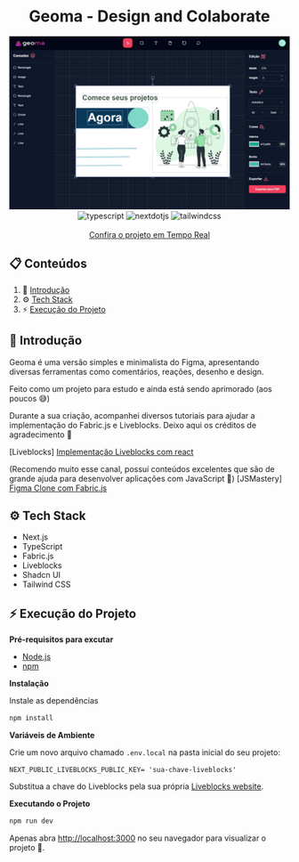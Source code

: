 <div align="center">
  <h1 align="center">Geoma - Design and Colaborate</h1>
  <img src="https://github.com/renanpmatos/geoma/blob/main/public/using-geoma.jpg" alt="usinggeoma"/>
  <div>
    <img src="https://img.shields.io/badge/-TypeScript-black?style=for-the-badge&logoColor=white&logo=typescript&color=3178C6" alt="typescript" />
    <img src="https://img.shields.io/badge/-Next_JS-black?style=for-the-badge&logoColor=white&logo=nextdotjs&color=000000" alt="nextdotjs" />
    <img src="https://img.shields.io/badge/-Tailwind_CSS-black?style=for-the-badge&logoColor=white&logo=tailwindcss&color=06B6D4" alt="tailwindcss" />
  </div>
  <br>
  <a href="https://geoma-renans-projects-181ce21b.vercel.app">Confira o projeto em Tempo Real</a>
</div>

## 📋 <a name="table">Conteúdos</a>

1. 👋 [Introdução](#introduction)
2. ⚙️ [Tech Stack](#tech-stack)
3. ⚡ [Execução do Projeto](#quick-start)

## <a name="introduction">👋 Introdução</a>

Geoma é uma versão simples e minimalista do Figma, apresentando diversas ferramentas como comentários, reações, desenho e design.

Feito como um projeto para estudo e ainda está sendo aprimorado (aos poucos 😅)

Durante a sua criação, acompanhei diversos tutoriais para ajudar a implementação do Fabric.js e Liveblocks.
Deixo aqui os créditos de agradecimento 🙏

[Liveblocks] <a href="https://www.youtube.com/watch?v=eFbXTo0aanQ&list=PL2pIUuSexvpj06xlkyfaUSwMrI5fCGRJA&index=6">Implementação Liveblocks com react</a>

(Recomendo muito esse canal, possuí conteúdos excelentes que são de grande ajuda para desenvolver aplicações com JavaScript 👏)
[JSMastery] <a href="https://youtu.be/oKIThIihv60?si=m0L7K3SR54cjmr6h">Figma Clone com Fabric.js</a>

## <a name="tech-stack">⚙️ Tech Stack</a>

- Next.js
- TypeScript
- Fabric.js
- Liveblocks
- Shadcn UI
- Tailwind CSS

## <a name="quick-start">⚡ Execução do Projeto</a>

**Pré-requisitos para excutar**

- [Node.js](https://nodejs.org/en)
- [npm](https://www.npmjs.com/)

**Instalação**

Instale as dependências

```bash
npm install
```

**Variáveis de Ambiente**

Crie um novo arquivo chamado `.env.local` na pasta inicial do seu projeto:

```env
NEXT_PUBLIC_LIVEBLOCKS_PUBLIC_KEY= 'sua-chave-liveblocks'
```

Substitua a chave do Liveblocks pela sua própria [Liveblocks website](https://liveblocks.io).

**Executando o Projeto**

```bash
npm run dev
```

Apenas abra [http://localhost:3000](http://localhost:3000) no seu navegador para visualizar o projeto 🤯.
